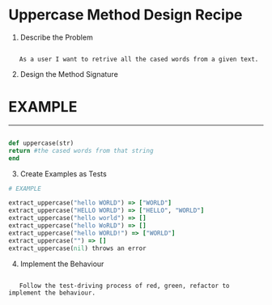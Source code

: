 # Uppercase Method Design Recipe

1. Describe the Problem

```

   As a user I want to retrive all the cased words from a given text.

```

2. Design the Method Signature

# EXAMPLE

---

```ruby

def uppercase(str)
return #the cased words from that string
end

```

3. Create Examples as Tests

```ruby
# EXAMPLE

extract_uppercase("hello WORLD") => ["WORLD"]
extract_uppercase("HELLO WORLD") => ["HELLO", "WORLD"]
extract_uppercase("hello world") => []
extract_uppercase("hello WoRLD") => []
extract_uppercase("hello WORLD!") => ["WORLD"]
extract_uppercase("") => []
extract_uppercase(nil) throws an error

```

4. Implement the Behaviour

```

   Follow the test-driving process of red, green, refactor to implement the behaviour.

```
